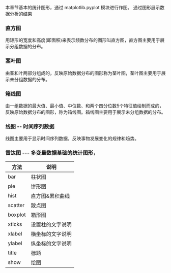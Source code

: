 

本章节基本的统计图形，通过 matplotlib.pyplot 模块进行作图。
通过图形展示数据分析的结果

### 直方图
用矩形的宽度和高度(即面积)来表示频数分布的图形叫直方图，直方图主要用于展示分组数据的分布。



### 茎叶图
由茎和叶两部分组成的，反映原始数据分布的图形称为茎叶图，茎叶图主要用于展示未分组数据的分布。

### 箱线图
由一组数据的最大值、最小值、中位数、和两个四分位数5个特征值绘制而成的，反映原始数据分布的图形，称为箱线图。箱线图主要用于展示未分组数据的分布。

### 线图 -- 时间序列数据

线图主要用于显示时间序列数据，反映事物发展变化的规律和趋势。

### 雷达图 --- 多变量数据基础的统计图形，






|方法|说明|
|-|-|
|bar|柱状图|
|pie|饼形图|
|hist|直方图&累积曲线|
|scatter|散点图|
|boxplot|箱形图|
|xticks|设置柱的文字说明|
|xlabel|横坐标的文字说明|
|ylabel|纵坐标的文字说明|
|title|标题|
|show|绘图|